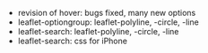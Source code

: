 * revision of hover: bugs fixed, many new options
* leaflet-optiongroup: leaflet-polyline, -circle, -line
* leaflet-search: leaflet-polyline, -circle, -line
* leaflet-search: css for iPhone

